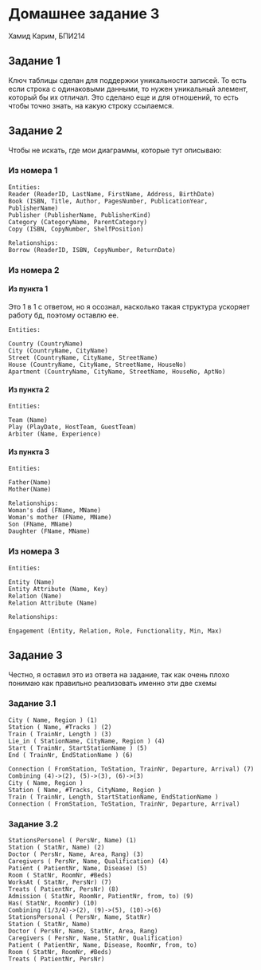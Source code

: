 # Домашнее задание 3
Хамид Карим, БПИ214

## Задание 1
Ключ таблицы сделан для поддержки уникальности записей. То есть если строка с одинаковыми данными, то нужен уникальный элемент, который бы их отличал. Это сделано еще и для отношений, то есть чтобы точно знать, на какую строку ссылаемся.


## Задание 2
Чтобы не искать, где мои диаграммы, которые тут описываю: 
### Из номера 1
```
Entities:
Reader (ReaderID, LastName, FirstName, Address, BirthDate)
Book (ISBN, Title, Author, PagesNumber, PublicationYear, PublisherName)
Publisher (PublisherName, PublisherKind)
Category (CategoryName, ParentCategory)
Copy (ISBN, CopyNumber, ShelfPosition)

Relationships:
Borrow (ReaderID, ISBN, CopyNumber, ReturnDate)
```

### Из номера 2
#### Из пункта 1

Это 1 в 1 с ответом, но я осознал, насколько такая структура ускоряет работу бд, поэтому оставлю ее.
```
Entities:

Country (CountryName)
City (CountryName, CityName)
Street (CountryName, CityName, StreetName)
House (CountryName, CityName, StreetName, HouseNo)
Apartment (CountryName, CityName, StreetName, HouseNo, AptNo)
```

#### Из пункта 2
```
Entities:

Team (Name)
Play (PlayDate, HostTeam, GuestTeam)
Arbiter (Name, Experience)
```

#### Из пункта 3
```
Entities:

Father(Name)
Mother(Name)

Relationships:
Woman's dad (FName, MName)
Woman's mother (FName, MName)
Son (FName, MName)
Daughter (FName, MName)
```


### Из номера 3
```
Entities:

Entity (Name)
Entity Attribute (Name, Key)
Relation (Name)
Relation Attribute (Name)

Relationships:

Engagement (Entity, Relation, Role, Functionality, Min, Max)
```


## Задание 3
Честно, я оставил это из ответа на задание, так как очень плохо понимаю как правильно реализовать именно эти две схемы

### Задание 3.1
```
City ( Name, Region ) (1) 
Station ( Name, #Tracks ) (2) 
Train ( TrainNr, Length ) (3) 
Lie_in ( StationName, CityName, Region ) (4) 
Start ( TrainNr, StartStationName ) (5) 
End ( TrainNr, EndStationName ) (6) 

Connection ( FromStation, ToStation, TrainNr, Departure, Arrival) (7)
Combining (4)->(2), (5)->(3), (6)->(3)
City ( Name, Region ) 
Station ( Name, #Tracks, CityName, Region ) 
Train ( TrainNr, Length, StartStationName, EndStationName ) 
Connection ( FromStation, ToStation, TrainNr, Departure, Arrival) 
```

### Задание 3.2
```
StationsPersonel ( PersNr, Name) (1)
Station ( StatNr, Name) (2) 
Doctor ( PersNr, Name, Area, Rang) (3) 
Caregivers ( PersNr, Name, Qualification) (4) 
Patient ( PatientNr, Name, Disease) (5) 
Room ( StatNr, RoomNr, #Beds) 
WorksAt ( StatNr, PersNr) (7) 
Treats ( PatientNr, PersNr) (8)    
Admission ( StatNr, RoomNr, PatientNr, from, to) (9) 
Has( StatNr, RoomNr) (10) 
Combining (1/3/4)->(2), (9)->(5), (10)->(6)
StationsPersonal ( PersNr, Name, StatNr) 
Station ( StatNr, Name) 
Doctor ( PersNr, Name, StatNr, Area, Rang) 
Caregivers ( PersNr, Name, StatNr, Qualification) 
Patient ( PatientNr, Name, Disease, RoomNr, from, to) 
Room ( StatNr, RoomNr, #Beds) 
Treats ( PatientNr, PersNr)
```
